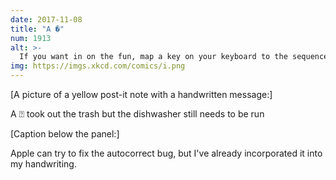 ```yaml
---
date: 2017-11-08
title: "A �"
num: 1913
alt: >-
  If you want in on the fun, map a key on your keyboard to the sequence U+0041 U+0020 U+FFFD (or U+0021 U+0020 U+FFFD for the exclamation point version), and then no update can never take this away from you.
img: https://imgs.xkcd.com/comics/i.png
---
```

[A picture of a yellow post-it note with a handwritten message:]

A ⍰ took out the trash but the dishwasher still needs to be run

[Caption below the panel:]

Apple can try to fix the autocorrect bug, but I've already incorporated it into my handwriting.